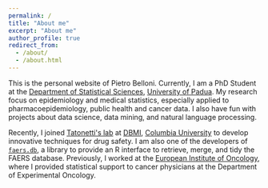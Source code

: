 ```yaml
---
permalink: /
title: "About me"
excerpt: "About me"
author_profile: true
redirect_from: 
  - /about/
  - /about.html
---
```


This is the personal website of Pietro Belloni. Currently, I am a PhD Student at the [Department of Statistical Sciences](https://www.stat.unipd.it/en/), [University of Padua](https://www.unipd.it/en/). My research focus on epidemiology and medical statistics, especially applied to pharmacoepidemiology, public health and cancer data. I also have fun with projects about data science, data mining, and natural language processing.

Recently, I joined [Tatonetti's lab](https://tatonettilab.org/) at [DBMI](https://www.dbmi.columbia.edu/), [Columbia University](https://www.columbia.edu/) to develop innovative techniques for drug safety. I am also one of the developers of [`faers.db`](https://ubesp-dctv.github.io/faers.db/), a library to provide an R interface to retrieve, merge, and tidy the FAERS database. Previously, I worked at the [European Institute of Oncology](https://www.ieo.it/en/), where I provided statistical support to cancer physicians at the Department of Experimental Oncology.
